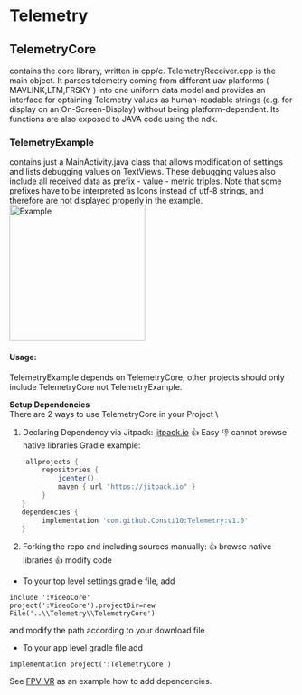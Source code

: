 # Telemetry

## TelemetryCore 
contains the core library, written in cpp/c. TelemetryReceiver.cpp is the main object.
It parses telemetry coming from different uav platforms ( MAVLINK,LTM,FRSKY ) into one uniform data model and provides an interface
for optaining Telemetry values as human-readable strings (e.g. for display on an On-Screen-Display) without being platform-dependent.
Its functions are also exposed to JAVA code using the ndk. 


### TelemetryExample
contains just a MainActivity.java class that allows modification of settings and lists debugging values on TextViews.
These debugging values also include all received data as prefix - value - metric triples. Note that some prefixes have to be interpreted
as Icons instead of utf-8 strings, and therefore are not displayed properly in the example.
<img src="https://github.com/Consti10/Telemetry/blob/master/Screenshots/screenshot1.png" alt="Example" width="240">

#### Usage:
TelemetryExample depends on TelemetryCore, other projects should only include TelemetryCore not TelemetryExample.

**Setup Dependencies**\
There are 2 ways to use TelemetryCore in your Project \
1. Declaring Dependency via Jitpack: [jitpack.io](https://jitpack.io)
:+1: Easy
:-1: cannot browse native libraries
Gradle example:
```gradle
    allprojects {
        repositories {
            jcenter()
            maven { url "https://jitpack.io" }
        }
   }
   dependencies {
        implementation 'com.github.Consti10:Telemetry:v1.0'
   }
```
2. Forking the repo and including sources manually:
:+1: browse native libraries
:+1: modify code
* To your top level settings.gradle file, add
```
include ':VideoCore'
project(':VideoCore').projectDir=new File('..\\Telemetry\\TelemetryCore')
```
and modify the path according to your download file
* To your app level gradle file add
```
implementation project(':TelemetryCore')
```
See [FPV-VR](https://github.com/Consti10/FPV_VR_2018) as an example how to add dependencies.
